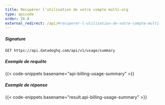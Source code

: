 ```yaml
---
title: Récupérer l'utilisation de votre compte multi-org
type: apicode
order: 26.8
external_redirect: /api/#recuperer-l-utilisation-de-votre-compte-multi-org
---
```


##### Signature
`GET https://api.datadoghq.com/api/v1/usage/summary`
##### Exemple de requête
{{< code-snippets basename="api-billing-usage-summary" >}}
##### Exemple de réponse
{{< code-snippets basename="result.api-billing-usage-summary" >}}
